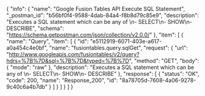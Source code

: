 {
  "info": {
    "name": "Google Fusion Tables API Execute SQL Statement",
    "_postman_id": "b56bf0f4-9588-4dab-84a4-f8b8d79c85e9",
    "description": "Executes a SQL statement which can be any of \n- SELECT\n- SHOW\n- DESCRIBE",
    "schema": "https://schema.getpostman.com/json/collection/v2.0.0/"
  },
  "item": [
    {
      "name": "Query",
      "item": [
        {
          "id": "e5112919-6071-403e-a617-a0a454c4e0bf",
          "name": "fusiontables.query.sqlGet",
          "request": {
            "url": "http://www.googleapis.com/fusiontables/v2/query?hdrs=%7B%7D&sql=%7B%7D&typed=%7B%7D",
            "method": "GET",
            "body": {
              "mode": "raw"
            },
            "description": "Executes a SQL statement which can be any of \n- SELECT\n- SHOW\n- DESCRIBE"
          },
          "response": [
            {
              "status": "OK",
              "code": 200,
              "name": "Response_200",
              "id": "8a78705d-7608-4a06-9278-9c40c6a4b7db"
            }
          ]
        }
      ]
    }
  ]
}